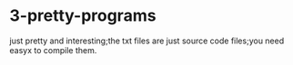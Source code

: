 # 3-pretty-programs
just pretty and interesting;the txt files are just source code files;you need easyx to compile them.
